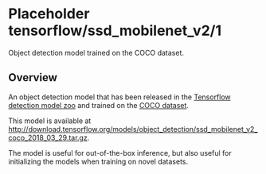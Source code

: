 # Placeholder tensorflow/ssd_mobilenet_v2/1
Object detection model trained on the COCO dataset.

<!-- module-type: image-object-detection -->
<!-- task: image-object-detection -->

## Overview

An object detection model that has been released in the
[Tensorflow detection model zoo](https://github.com/tensorflow/models/blob/master/research/object_detection/g3doc/tf1_detection_zoo.md)
and trained on the [COCO dataset](http://cocodataset.org).

This model is available at http://download.tensorflow.org/models/object_detection/ssd_mobilenet_v2_coco_2018_03_29.tar.gz.

The model is useful for out-of-the-box inference, but also useful for
initializing the models when training on novel datasets.
